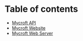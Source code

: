 # Table of contents

* [Mycroft API](./mycroft-api)
* [Mycroft Website](./mycroft-website)
* [Mycroft Web Server](./mycroft-web-server)
